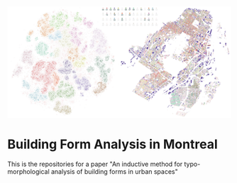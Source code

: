 ![alt text](cluster-map_high_res.jpg)
# Building Form Analysis in Montreal
This is the repositories for a paper "An inductive method for typo-morphological analysis of building forms in urban spaces"

